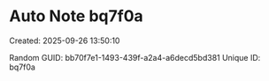 ﻿# Auto Note bq7f0a
Created: 2025-09-26 13:50:10

Random GUID: bb70f7e1-1493-439f-a2a4-a6decd5bd381
Unique ID: bq7f0a
